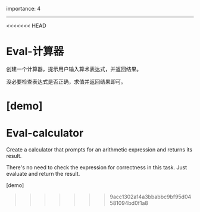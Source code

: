 importance: 4

---

<<<<<<< HEAD
# Eval-计算器

创建一个计算器，提示用户输入算术表达式，并返回结果。

没必要检查表达式是否正确，求值并返回结果即可。

[demo]
=======
# Eval-calculator

Create a calculator that prompts for an arithmetic expression and returns its result.

There's no need to check the expression for correctness in this task. Just evaluate and return the result.

[demo]
>>>>>>> 9acc1302a14a3bbabbc9bf95d04581094bd0f1a8

